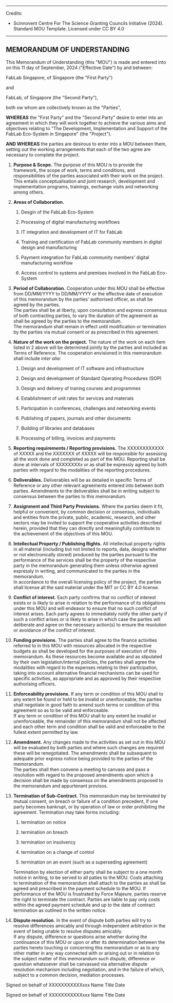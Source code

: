 ----------------------------------------------------------------------------

Credits:

* Scinnovent Centre For The Science Granting Councils Initiative (2024). Standard MOU Template. Licensed under CC BY 4.0

----------------------------------------------------------------------------

## MEMORANDUM OF UNDERSTANDING

This Memorandum of Understanding (this "MOU") is made and entered into on this 11 day of September, 2024 ("Effective Date") by and between:

FabLab Singapore, of Singapore (the "First Party")

and

FabLab, of Singapore (the "Second Party"),

both ow whom are collectively known as the "Parties",

**WHEREAS** the "First Party" and the "Second Party" desire to enter into an agreement in which they will work together to achieve the various aims and objectives relating to "The Development, Implementation and Support of the FabLab Eco-System in Singapore" (the "Project").

**AND WHEREAS** the parties are desirous to enter into a MOU between them, setting out the working arrangements that each of the two agree are necessary to complete the project.

1. **Purpose & Scope.**
   The purpose of this MOU is to provide the framework, the scope of work, terms and conditions, and responsibilities of the parties associated with their work on the project. This entails conceptualisation and joint research, development and implementation programs, trainings, exchange visits and networking among others.

2. **Areas of Collaboration.**
   
   1. Desgin of the FabLab Eco-System
   
   2. Processing of digital manufacturing workflows
   
   3. IT integration and development of IT for FabLab
   
   4. Training and certification of FabLab community members in digital design and manufacturing
   
   5. Payment integration for FabLab community members' digital manufacturing workflow
   
   6. Access control to systems and premises involved in the FabLab Eco-System

3. **Period of Collaboration.**
   Cooperation under this MOU shall be effective from DD/MM/YYYY to DD/MM/YYYY or the effective date of execution of this memorandum by the parties' authorised officer, as shall be agreed by the parties.<br>The parties shall be at liberty, upon consultation and express consensus of both contracting parties, to vary the duration of the agreement as shall be agreed by the parties to the memorandum.<br>The memorandum shall remain in effect until modification or termination by the parties via mutual consent or as prescribed in this agreement.

4. **Nature of the work on the project.**
   The nature of the work on each item listed in 2 above will be determined jointly by the parties and included as Terms of Reference. The cooperation envisioned in this memorandum shall include *inter alia*:
   
   1. Design and development of IT software and infrastructure
   
   2. Design and development of Standard Operating Procedures (SOP)
   
   3. Design and delivery of traning courses and programmes
   
   4. Establishment of unit rates for services and materials
   
   5. Participation in conferences, challenges and networking events
   
   6. Publishing of papers, journals and other documents
   
   7. Building of libraries and databases
   
   8. Processing of billing, invoices and payments

5. **Reporting requirements / Reporting provisions.**
   The XXXXXXXXXXXX of XXXXX and the XXXXXXX of XXXXX will be responsible for assessing all the work done and completed as part of the MOU. Reporting shall be done at intervals of XXXXXXXXx or as shall be expressly agreed by both parties with regard to the modalities of the reporting procedures.

6. **Deliverables.**
   Deliverables will be as detailed in specific Terms of Reference or any other relevant agreements entered into between both parties. Amendments to the deliverables shall be in writing subject to consensus between the parties to this memorandum.

7. **Assignment and Third Party Provisions.**
   Where the parties deem it fit, helpful or convenient, by common decision or consensus, individuals and entities from the private, public, academic, research, and other sectors may be invited to support the cooperative activities described herein, provided that they can directly and meaningfully contribute to the achievement of the objectives of this MOU.

8. **Intellectual Property / Publishing Rights.**
   All intellectual property rights in all material (including but not limited to reports, data, designs whether or not electronically stored) produced by the parties pursuant to the performance of the services shall be the property of the respective party in the memorandum generating them unless otherwise agreed expressly in writing, and communicated to the parties in the memorandum.<br>In accordance to the overall licensing policy of the project, the parties shall license all the said material under the MIT or CC BY 4.0 license.

9. **Conflict of interest.**
   Each party confirms that no conflict of interest exists or is likely to arise in relation to the performance of its obligations under this MOU and will endeavor to ensure that no such conflict of interest arises. Each party agrees to immediately notify the other party if such a conflict arises or is likely to arise in which case the parties will deliberate and agree on the necessary action(s) to ensure the resolution or avoidance of the conflict of interest.

10. **Funding provisions.**
    The parties shall agree to the finance activities referred to in this MOU with resources allocated in the respective budgets as shall be developed for the purposes of execution of this memorandum. As these resources become available and as stipulated by their own legislation/internal policies, the parties shall agree the modalities with regard to the expenses relating to their participation, taking into account alternative financial mechanisms can be used for specific activities, as appropriate and as approved by their respective authorising officers.

11. **Enforceability provisions.**
    If any term or condition of this MOU shall to any extent be found or held to be invalid or unenforceable, the parties shall negotiate in good faith to amend such terms or condition of this agreement so as to be valid and enforceable.<br>If any term or condition of this MOU shall to any extent be invalid or unenforceable, the remainder of this memorandum shall not be affected and each other term and condition shall be valid and enforceable to the fullest extent permitted by law.

12. **Amendment.**
    Any changes made to the activities as set out in this MOU will be evaluated by both parties and where such changes are required these will be renegotiated. The amendments shall be subsequent to adequate prior express notice being provided to the parties of the memorandum.<br>The parties shall then convene a meeting to canvass and pass a resolution with regard to the proposed amendments upon which a decision shall be made by consensus on the amendments proposed to the memorandum and appurtenant provisos.

13. **Termination of Sub-Contract.**
    This memorandum may be terminated by mutual consent, on breach or failure of a condition precedent, if one party becomes bankrupt, or by operation of law or order prohibiting the agreement. Termination may take forms including:
    
    1. termination on notice
    
    2. termination on breach
    
    3. termination on insolvency
    
    4. termination on a change of control
    
    5. termination on an event (such as a superseding agreement)
    
    Termination by election of either party shall be subject to a one month notice in writing, to be served to all paties to the MOU. Costs attaching to termination of the memorandum shall attach to the parties as shall be agreed and prescribed in the payment schedule to the MOU. If performance of the MOU is frustrated by Force Majeure, parties reserve the right to terminate the contract. Parties are liable to pay only costs within the agreed payment schedule and up to the date of contract termination as outlined in the written notice.

14. **Dispute resolution.**
    In the event of dispute both parties will try to resolve differences amicably and through independent arbitration in the event of being unable to resolve disputes amicably.<br>If any dispute, difference or questions arise whether during the continuance of this MOU or upon or after its determination between the parties hereto touching or concerning this memorandum or as to any other matter in any way connected with or arising out or in relation to the subject matter of this memorandum such dispute, difference or question whatsoever shall be canvassed via alternative dispute resolution mechanism including negotiation, and in the failure of which, subject to a common decision, mediation processes.

Signed on behalf of XXXXXXXXXXXxxx
Name
Title
Date

Signed on behalf of XXXXXXXXXXXxxx
Name
Title
Date

